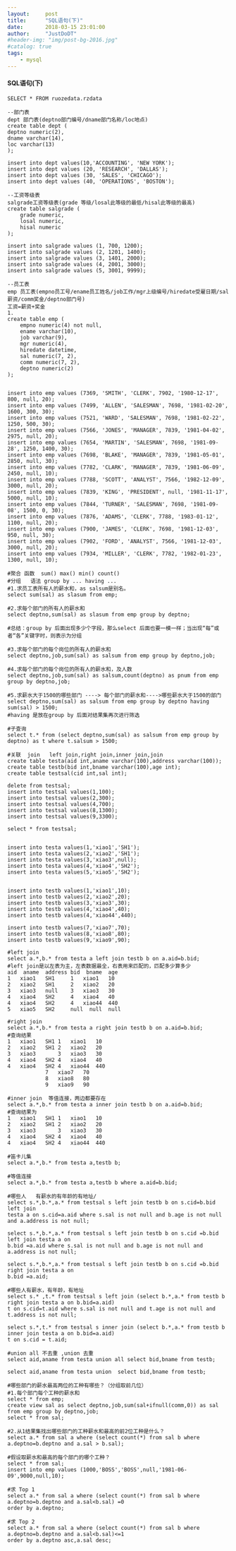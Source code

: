 ```yaml
---
layout:     post
title:      "SQL语句(下)"
date:       2018-03-15 23:01:00
author:     "JustDoDT"
#header-img: "img/post-bg-2016.jpg"
#catalog: true
tags:
    - mysql
---
```




#### SQL语句(下)

    SELECT * FROM ruozedata.rzdata
    
    --部门表
    dept 部门表(deptno部门编号/dname部门名称/loc地点)
    create table dept (
    deptno numeric(2),
    dname varchar(14),
    loc varchar(13)
    );
    
    insert into dept values(10,'ACCOUNTING', 'NEW YORK');
    insert into dept values (20, 'RESEARCH', 'DALLAS');
    insert into dept values (30, 'SALES', 'CHICAGO');
    insert into dept values (40, 'OPERATIONS', 'BOSTON');
    
    --工资等级表
    salgrade工资等级表(grade 等级/losal此等级的最低/hisal此等级的最高)
    create table salgrade (
        grade numeric,
        losal numeric,
        hisal numeric
    );
    
    insert into salgrade values (1, 700, 1200);
    insert into salgrade values (2, 1201, 1400);
    insert into salgrade values (3, 1401, 2000);
    insert into salgrade values (4, 2001, 3000);
    insert into salgrade values (5, 3001, 9999);
    
    --员工表
    emp 员工表(empno员工号/ename员工姓名/job工作/mgr上级编号/hiredate受雇日期/sal薪资/comm奖金/deptno部门号)
    工资=薪资+奖金
    1.
    create table emp (
        empno numeric(4) not null,
        ename varchar(10),
        job varchar(9),
        mgr numeric(4),
        hiredate datetime,
        sal numeric(7, 2),
        comm numeric(7, 2),
        deptno numeric(2)
    );
    
    
    insert into emp values (7369, 'SMITH', 'CLERK', 7902, '1980-12-17', 800, null, 20);
    insert into emp values (7499, 'ALLEN', 'SALESMAN', 7698, '1981-02-20', 1600, 300, 30);
    insert into emp values (7521, 'WARD', 'SALESMAN', 7698, '1981-02-22', 1250, 500, 30);
    insert into emp values (7566, 'JONES', 'MANAGER', 7839, '1981-04-02', 2975, null, 20);
    insert into emp values (7654, 'MARTIN', 'SALESMAN', 7698, '1981-09-28', 1250, 1400, 30);
    insert into emp values (7698, 'BLAKE', 'MANAGER', 7839, '1981-05-01', 2850, null, 30);
    insert into emp values (7782, 'CLARK', 'MANAGER', 7839, '1981-06-09', 2450, null, 10);
    insert into emp values (7788, 'SCOTT', 'ANALYST', 7566, '1982-12-09', 3000, null, 20);
    insert into emp values (7839, 'KING', 'PRESIDENT', null, '1981-11-17', 5000, null, 10);
    insert into emp values (7844, 'TURNER', 'SALESMAN', 7698, '1981-09-08', 1500, 0, 30);
    insert into emp values (7876, 'ADAMS', 'CLERK', 7788, '1983-01-12', 1100, null, 20);
    insert into emp values (7900, 'JAMES', 'CLERK', 7698, '1981-12-03', 950, null, 30);
    insert into emp values (7902, 'FORD', 'ANALYST', 7566, '1981-12-03', 3000, null, 20);
    insert into emp values (7934, 'MILLER', 'CLERK', 7782, '1982-01-23', 1300, null, 10);
    
    #聚合 函数  sum() max() min() count()
    #分组   语法 group by ... having ...
    #1.求员工表所有人的薪水和，as salsum是别名。
    select sum(sal) as slasum from emp;
    
    #2.求每个部门的所有人的薪水和
    select deptno,sum(sal) as slasum from emp group by deptno;
    
    #总结：group by 后面出现多少个字段，那么select 后面也要一模一样；当出现“每”或者“各”关键字时，则表示为分组
    
    #3.求每个部门的每个岗位的所有人的薪水和
    select deptno,job,sum(sal) as salsum from emp group by deptno,job;
    
    #4.求每个部门的每个岗位的所有人的薪水和，及人数
    select deptno,job,sum(sal) as salsum,count(deptno) as pnum from emp group by deptno,job; 
    
    #5.求薪水大于1500的哪些部门 ----> 每个部门的薪水和---->哪些薪水大于1500的部门
    select deptno,sum(sal) as salsum from emp group by deptno having sum(sal) > 1500;
    #having 是放在group by 后面对结果集再次进行筛选
    
    #子查询
    select t.* from (select deptno,sum(sal) as salsum from emp group by deptno) as t where t.salsum > 1500;
    
    #关联  join   left join,right join,inner join,join
    create table testa(aid int,aname varchar(100),address varchar(100));
    create table testb(bid int,bname varchar(100),age int);
    create table testsal(cid int,sal int);
    
    delete from testsal;
    insert into testsal values(1,100);
    insert into testsal values(2,300);
    insert into testsal values(4,700);
    insert into testsal values(8,1300);
    insert into testsal values(9,3300);
    
    select * from testsal;
    
    
    insert into testa values(1,'xiao1','SH1');
    insert into testa values(2,'xiao2','SH1');
    insert into testa values(3,'xiao3',null);
    insert into testa values(4,'xiao4','SH2');
    insert into testa values(5,'xiao5','SH2');
    
    
    insert into testb values(1,'xiao1',10);
    insert into testb values(2,'xiao2',20);
    insert into testb values(3,'xiao3',30);
    insert into testb values(4,'xiao4',40);
    insert into testb values(4,'xiao44',440);
    
    insert into testb values(7,'xiao7',70);
    insert into testb values(8,'xiao8',80);
    insert into testb values(9,'xiao9',90);
    
    #left join
    select a.*,b.* from testa a left join testb b on a.aid=b.bid;
    #left join是以左表为主，左表数据最全，右表用来匹配的，匹配多少算多少
    aid  aname  address bid  bname  age
    1	xiao1	SH1	    1	xiao1	10
    2	xiao2	SH1  	2	xiao2	20
    3	xiao3	null	3	xiao3	30
    4	xiao4	SH2	    4	xiao4	40
    4	xiao4	SH2	    4	xiao44	440
    5	xiao5	SH2		null  null  null	
    
    #right join
    select a.*,b.* from testa a right join testb b on a.aid=b.bid;
    #查询结果
    1	xiao1	SH1	1	xiao1	10
    2	xiao2	SH1	2	xiao2	20
    3	xiao3		3	xiao3	30
    4	xiao4	SH2	4	xiao4	40
    4	xiao4	SH2	4	xiao44	440
    			7	xiao7	70
    			8	xiao8	80
    			9	xiao9	90
    
    #inner join  等值连接，两边都要存在
    select a.*,b.* from testa a inner join testb b on a.aid=b.bid;
    #查询结果为
    1	xiao1	SH1	1	xiao1	10
    2	xiao2	SH1	2	xiao2	20
    3	xiao3		3	xiao3	30
    4	xiao4	SH2	4	xiao4	40
    4	xiao4	SH2	4	xiao44	440
    
    #笛卡儿集
    select a.*,b.* from testa a,testb b;
    
    #等值连接
    select a.*,b.* from testa a,testb b where a.aid=b.bid;
    
    #哪些人   有薪水的有年龄的有地址/
    select s.*,b.*,a.* from testsal s left join testb b on s.cid=b.bid left join 
    testa a on s.cid=a.aid where s.sal is not null and b.age is not null and a.address is not null;
    
    select s.*,b.*,a.* from testsal s left join testb b on s.cid =b.bid left join testa a on 
    b.bid =a.aid where s.sal is not null and b.age is not null and a.address is not null;
    
    select s.*,b.*,a.* from testsal s left join testb b on s.cid =b.bid right join testa a on 
    b.bid =a.aid;
    
    #哪些人有薪水，有年龄，有地址
    select s.* ,t.* from testsal s left join (select b.*,a.* from testb b right join testa a on b.bid=a.aid)
    t on s.cid=t.aid where s.sal is not null and t.age is not null and t.address is not null;
    
    select s.*,t.* from testsal s inner join (select b.*,a.* from testb b inner join testa a on b.bid=a.aid)
    t on s.cid = t.aid;
    
    #union all 不去重 ,union 去重
    select aid,aname from testa union all select bid,bname from testb;
    
    select aid,aname from testa union  select bid,bname from testb;
    
    #哪些部门的薪水最高两位的工种有哪些？（分组取前几位）
    #1.每个部门每个工种的薪水和
    select * from emp;
    create view sal as select deptno,job,sum(sal+ifnull(comm,0)) as sal from emp group by deptno,job;
    select * from sal;
    
    #2.从1结果集找出哪些部门的工种薪水和最高的前2位工种是什么？
    select a.* from sal a where (select count(*) from sal b where a.deptno=b.deptno and a.sal > b.sal); 
    
    #假设取薪水和最高的每个部门的哪个工种？
    select * from sal;
    insert into emp values (1000,'BOSS','BOSS',null,'1981-06-09',9000,null,10);
    
    #求 Top 1
    select a.* from sal a where (select count(*) from sal b where a.deptno=b.deptno and a.sal<b.sal) =0
    order by a.deptno;
    
    #求 Top 2
    select a.* from sal a where (select count(*) from sal b where a.deptno=b.deptno and a.sal<b.sal)<=1
    order by a.deptno asc,a.sal desc;
    













